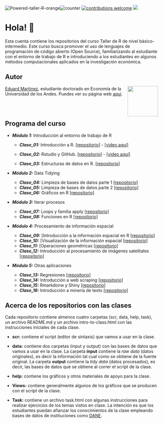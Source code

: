 ![Powered-taller-R-orange](https://img.shields.io/badge/Powered_by-Taller_R-blue?logo=R)![counter](https://enoj5nxaomlx2al.m.pipedream.net) [![contributions welcome](https://img.shields.io/badge/contributions-welcome-brightgreen.svg?style=flat)](https://github.com/taller-R/readme/issues) ![](https://img.shields.io/github/followers/taller-R?style=social)

<!-- https://www.geeksforgeeks.org/how-to-add-a-readme-to-your-github-profile/ -->

# Hola! :wave:

Esta cuenta contiene los repositorios del curso Taller de R de nivel básico-intermedio. Este curso busca promover el uso de lenguajes de programación de código abierto (Open Source), familiarizando al estudiante con el entorno de trabajo de R e introduciendo a los estudiantes en algunos métodos computacionales aplicados en la investigación económica. 

## Autor

<img src="https://avatars2.githubusercontent.com/u/24576122?s=400&u=8092eac7857baab63d2e0c7243e473463b082b1a&v=4" align="right" width=100 height=100 alt="" />

[Eduard Martinez](https://github.com/eduard-martinez), estudiante doctorado en Economía de la Universidad de los Andes. Puedes ver su página web [aquí](https://eduard-martinez.github.io).

<br> </br> 

## Programa del curso

* ***Módulo 1:*** Introducción al entorno de trabajo de R

  + ***Clase_01:*** Introducción a R. [[repositorio]](https://github.com/taller-R/clase_1) - [[video aquí]](https://www.dropbox.com/sh/yqp48il9q45dnud/AAAJQGlkVZLFxUT9wAd8H445a?dl=0)
  + ***Clase_02:*** Rstudio y GitHub. [[repositorio]](https://github.com/taller-R/clase_2) - [[video aquí]](https://www.dropbox.com/sh/0e35acbnypadjpr/AAA6P1oKRrSVkL8N5sFgx9l0a?dl=0)
  
  + ***Clase_03:*** Estructuras de datos en R. [[repositorio]](https://github.com/taller-R/clase_3)
    
* ***Módulo 2:*** Data Tidying 

  + ***Clase_04:*** Limpieza de bases de datos parte 1 [[repositorio]](https://github.com/taller-R/clase_4)
  + ***Clase_05:*** Limpieza de bases de datos parte 2 [[repositorio]](https://github.com/taller-R/clase_5)
  + ***Clase_06:*** Gráficos en R [[repositorio]](https://github.com/taller-R/Clase_6)
   
* ***Módulo 3:*** Iterar procesos

  + ***Clase_07:*** Loops y familia apply [[repositorio]](https://github.com/taller-R/clase_7)
  + ***Clase_08:*** Funciones en R [[repositorio]](https://github.com/taller-R/clase_8)
     
* ***Módulo 4:*** Procesamiento de información espacial
    
  + ***Clase_09:*** [Introducción a la información espacial en R [[repositorio]](https://github.com/taller-R/clase_9)
  + ***Clase_10:*** [Visualización de la información espacial [[repositorio]](https://github.com/taller-R/clase_10)
  + ***Clase_11:*** [Operaciones geométricas [[repositorio]](https://github.com/taller-R/clase_11)
  + ***Clase_12:*** Introducción al procesamiento de imágenes satelitales [[repositorio]](https://github.com/taller-R/clase_12)
   
* ***Módulo 5:***  Otras aplicaciones
     
  + ***Clase_13:*** Regresiones [[repositorio]](https://github.com/taller-R/clase_13)
  + ***Clase_14:*** Introducción a web scraping [[repositorio]](https://github.com/taller-R/clase_14)
  + ***Clase_15:*** Rmarkdonw y Shiny [[repositorio]](https://github.com/taller-R/clase_15)
  + ***Clase_16:*** Introducción a minería de texto [[repositorio]](https://github.com/taller-R/clase_16)

## Acerca de los repositorios con las clases

Cada repositorio contiene almenos cuatro carpetas (scr, data, help, task), un archivo README.md y un archivo intro-to-class.html con las instrucciones iniciales de cada clase.

* **scr:** contiene el script (editor de sintaxis) que vamos a usar en la clase.

* **data:** contiene dos carpetas (input y output) con las bases de datos que vamos a usar en la clase. La carpeta **input** contiene la *raw data* (datos originales), es decir la información tal cual como se obtiene de la fuente original. La carpeta **output** contiene la *tidy data* (datos procesados), es decir, las bases de datos que se obtiene al correr el script de la clase.

* **help:** contiene los gráficos y otros materiales de apoyo para la clase.

* **Views:** contiene generalmente algunos de los gráficos que se producen con el script de la clase.

* **Task:**  contiene un archivo task.html con algunas instrucciones para realizar ejercicios de los temas vistos en clase. La intención es que los estudiantes puedan afianzar los conocimientos de la clase empleando bases de datos de instituciones como [DANE](https://www.dane.gov.co). 




